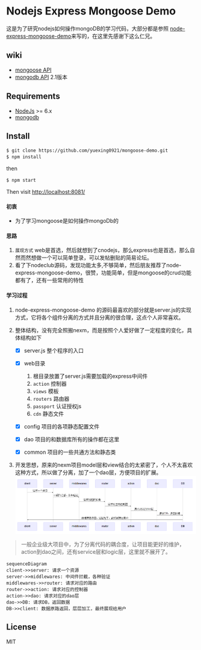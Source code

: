 
# Nodejs Express Mongoose Demo

这是为了研究nodejs如何操作mongoDB的学习代码，大部分都是参照 [node-express-mongoose-demo](https://github.com/madhums/node-express-mongoose-demo)来写的，在这里先感谢下这么仁兄。

## wiki
* [mongoose API](http://mongoosejs.com/docs/)
* [mongodb API](http://mongodb.github.io/node-mongodb-native/2.1/) 2.1版本


## Requirements

* [NodeJs](http://nodejs.org) >= 6.x 
* [mongodb](http://mongodb.org)

## Install

```sh
$ git clone https://github.com/yuexing0921/mongoose-demo.git
$ npm install
```

then

```sh
$ npm start
```

Then visit [http://localhost:8081/](http://localhost:8081/)

#### 初衷
* 为了学习mongoose是如何操作mongoDb的

#### 思路
1. `展现方式`  web是首选，然后就想到了cnodejs，那么express也是首选，那么自然而然想做一个可以简单登录，可以发帖删贴的简易论坛。
2. 看了下nodeclub源码，发现功能太多,不够简单，然后朋友推荐了node-express-mongoose-demo，很赞，功能简单，但是mongoose的crud功能都有了，还有一些常用的特性


#### 学习过程
1. node-express-mongoose-demo 的源码最喜欢的部分就是server.js的实现方式，它将各个组件分离的方式并且分离的很合理，这点个人非常喜欢。

2. 整体结构，没有完全照搬nexm，而是按照个人爱好做了一定程度的变化，具体结构如下

    - [x]  server.js 整个程序的入口

    - [x]  web目录 
        1. 根目录放置了server.js需要加载的express中间件
        2. `action` 控制器 
        3. `views`  模板
        4. `routers` 路由器
        5. `passport` 认证授权js
        6. `cdn` 静态文件

    - [x] config 项目的各项静态配置文件
    
    - [x] dao 项目的和数据库所有的操作都在这里
    
    - [x] common 项目的一些共通方法和静态类
    
    
3. 开发思想，原来的nexm项目model层和view结合的太紧密了，个人不太喜欢这种方式，所以做了分离，加了一个dao层，方便项目的扩展。
![流程图](https://github.com/yuexing0921/mongoose-demo/blob/master/img/flow-chart.png)
>一般企业级大项目中，为了分离代码的耦合度，让项目能更好的维护，action到dao之间，还有service层和logic层，这里就不展开了。

```
sequenceDiagram
client->>server: 请求一个资源 
server->>middlewares: 中间件拦截，各种验证
middlewares->>router: 请求对应的路由
router->>action: 请求对应的控制器
action->>dao: 请求对应的dao层
dao->>DB: 请求DB，返回数据
DB->>client: 数据原路返回，层层加工，最终展现给用户
```

## License

MIT
